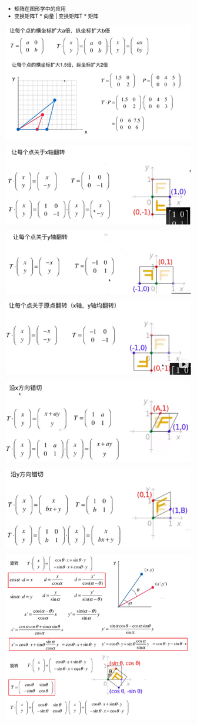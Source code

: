 - 矩阵在图形学中的应用
- 变换矩阵T  * 向量  | 变换矩阵T  * 矩阵

![](../photo/Pasted%20image%2020240208203150.png)

![](../photo/Pasted%20image%2020240208203225.png)

![](../photo/Pasted%20image%2020240208203347.png)

![](../photo/Pasted%20image%2020240208203417.png)

![](../photo/Pasted%20image%2020240208203514.png)

![](../photo/Pasted%20image%2020240208203542.png)

![](../photo/Pasted%20image%2020240208205130.png)